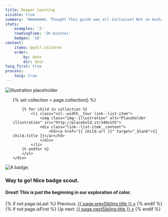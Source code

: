 ```yaml
---
title: Deeper learning
visible: true
summary: 'Hmmmmmmm. Thought this guide was all inclusive? Not so much. The purpose of this camp was to have you start on a great foundation and use the small things to do the most good. Here are some of the camp’s sources and a lot more resources for more in-depth learning.'
stats:
    examples: '2'
    readingTime: '20 minutes'
    badges: '10'
content:
    items: @self.children
    order:
        by: date
        dir: desc
twig_first: true
process:
    twig: true
---
```

<section>
    <img src="/user/pages/05.about/about-hero-placeholder.png" alt="Illustration placeholder" />
</section>

<section>
    <div class="container">
        <ul class="link--list flex-grid--gutters flex-wrap mt--90 mb--60">
        {% set collection = page.collection() %}

        {% for child in collection %}
            <li class="col--width__four link--list-item">
                <img class="img--illustration" alt="Placeholder illustration" src="http://placehold.it/348x155">
                <div class="link--list-item__content">
                    <h5><a href="{{ child.url }}" target="_blank">{{ child.title }}</a></h5>
                </div>
            </li>
        {% endfor %}
        </ul>
    </div>
</section>

<section class="section--badge-cta section--badge-cta__yellow mt--60">
    <div class="container">
        <div class="flex-grid--gutters">
            <div class="col--width__four">
                <div class="badge--box">
                    <img class="img--badge badge--dispatch" alt="A badge." src="/user/pages/01.home/badge-star-holder.png" data-section="about" data-badge="deeperLearning">
                </div>
            </div>
            <div class="col--width__eight">
                <h3>Way to go! Nice badge scout.</h3>
                <h4>Great! This is just the beginning in our exploration of color.</h4>
                {% if not page.isLast %}
                    <span>Previous: </span><a href="{{ page.prevSibling.url }}">{{ page.prevSibling.title }} &raquo;</a>
                {% endif %}
                {% if not page.isFirst %}
                    <span>Up next: </span><a href="{{ page.nextSibling.url }}">{{ page.nextSibling.title }} &raquo;</a>
                {% endif %}
            </div>
        </div>
    </div>
</section>
